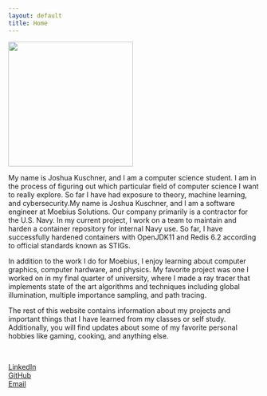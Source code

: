 ```yaml
---
layout: default
title: Home
---
```

<img src="{{ site.url }}/images/linkedinphoto.jpg" width="250" id="portrait"/>

My name is Joshua Kuschner, and I am a computer science student. I am in the process of figuring out which particular field of computer science I want to really explore. So far I have had exposure to theory, machine learning, and cybersecurity.My name is Joshua Kuschner, and I am a software engineer at Moebius Solutions. Our company primarily is a contractor for the U.S. Navy. In my current project, I work on a team to maintain and harden a container repository for internal Navy use. So far, I have successfully hardened containers with OpenJDK11 and Redis 6.2 according to official standards known as STIGs.

In addition to the work I do for Moebius, I enjoy learning about computer graphics, computer hardware, and physics. My favorite project was one I worked on in my final quarter of university, where I made a ray tracer that implements state of the art algorithms and techniques including global illumination, multiple importance sampling, and path tracing.

The rest of this website contains information about my projects and important things that I have learned from my classes or self study. Additionally, you will find updates about some of my favorite personal hobbies like gaming, cooking, and anything else.

&nbsp;

<div id="linksbox">
  <div id="linksbox"><a href="https://www.linkedin.com/in/joshua-kuschner-88434b133/">LinkedIn</a></div>
  <div id="linksbox"><a href="https://github.com/jkuschner">GitHub</a></div>
  <div id="linksbox"><a href="mailto:josh@jkuschner.dev">Email</a></div>
</div>
